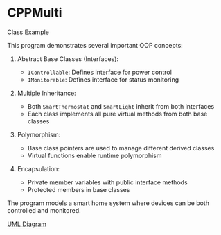 # CPPMulti
Class Example

This program demonstrates several important OOP concepts:

1. Abstract Base Classes (Interfaces):
   - `IControllable`: Defines interface for power control
   - `IMonitorable`: Defines interface for status monitoring

2. Multiple Inheritance:
   - Both `SmartThermostat` and `SmartLight` inherit from both interfaces
   - Each class implements all pure virtual methods from both base classes

3. Polymorphism:
   - Base class pointers are used to manage different derived classes
   - Virtual functions enable runtime polymorphism

4. Encapsulation:
   - Private member variables with public interface methods
   - Protected members in base classes

The program models a smart home system where devices can be both controlled and monitored. 

[UML Diagram](https://claude.site/artifacts/2807d59e-f5ad-428c-92e3-16628213ed69)
